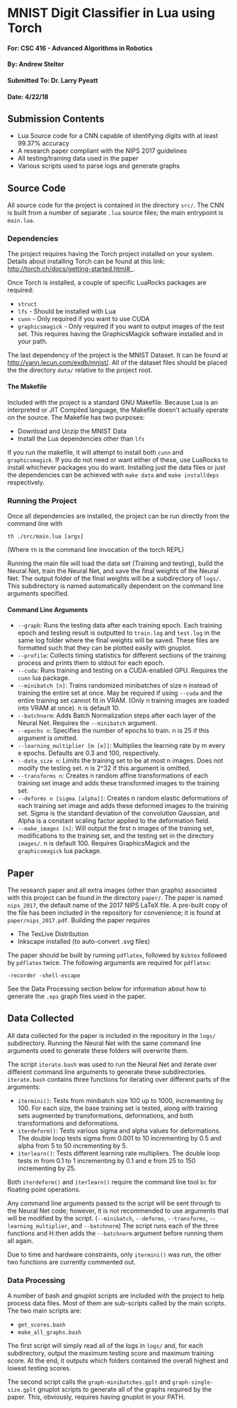 # MNIST Digit Classifier in Lua using Torch
#### For: CSC 416 - Advanced Algorithms in Robotics
#### By: Andrew Stelter
#### Submitted To: Dr. Larry Pyeatt
#### Date: 4/22/18

## Submission Contents
* Lua Source code for a CNN capable of identifying digits with at least 99.37% accuracy
* A research paper compliant with the NIPS 2017 guidelines
* All testing/training data used in the paper
* Various scripts used to parse logs and generate graphs

## Source Code
All source code for the project is contained in the directory ```src/```. The CNN is built from a number of separate ```.lua``` source files; the main entrypoint is ```main.lua```.
### Dependencies
The project requires having the Torch project installed on your system. Details about installing Torch can be found at this link: http://torch.ch/docs/getting-started.html#_.

Once Torch is installed, a couple of specific LuaRocks packages are required:
* ```struct```
* ```lfs``` - Should be installed with Lua
* ```cunn``` - Only required if you want to use CUDA
* ```graphicsmagick``` - Only required if you want to output images of the test set. This requires having the GraphicsMagick software installed and in your path.

The last dependency of the project is the MNIST Dataset. It can be found at http://yann.lecun.com/exdb/mnist/. All of the dataset files should be placed the the directory ```data/``` relative to the project root.

#### The Makefile
Included with the project is a standard GNU Makefile. Because Lua is an interpreted or JIT Compiled language, the Makefile doesn't actually operate on the source. The Makefile has two purposes:
* Download and Unzip the MNIST Data
* Install the Lua dependencies other than ```lfs```

If you run the makefile, it will attempt to install both ```cunn``` and ```graphicsmagick```. If you do not need or want either of these, use LuaRocks to install whichever packages you do want.
Installing just the data files or just the dependencies can be achieved with ```make data``` and ```make installdeps``` respectively.

### Running the Project
Once all dependencies are installed, the project can be run directly from the command line with

```
th ./src/main.lua [args]
```
(Where ```th``` is the command line invocation of the torch REPL)

Running the main file will load the data set (Training and testing), build the Neural Net, train the Neural Net, and save the final weights of the Neural Net. The output folder of the final weights will be a subdirectory of ```logs/```. This subdirectory is named automatically dependent on the command line arguments specified.
#### Command Line Arguments
* ```--graph```: Runs the testing data after each training epoch. Each training epoch and testing result is outputted to ```train.log``` and ```test.log``` in the same log folder where the final weights will be saved. These files are formatted such that they can be plotted easily with gnuplot.
* ```--profile```: Collects timing statistics for different sections of the training process and prints them to stdout for each epoch.
* ```--cuda```: Runs training and testing on a CUDA-enabled GPU. Requires the ```cunn``` lua package.
* ```--minibatch [n]```: Trains randomized minibatches of size n instead of training the entire set at once. May be required if using ```--cuda``` and the entire training set cannot fit in VRAM. (Only n training images are loaded into VRAM at once). n is default 10.
* ```--batchnorm```: Adds Batch Normalization steps after each layer of the Neural Net. Requires the ```--minibatch``` argument.
* ```--epochs n```: Specifies the number of epochs to train. n is 25 if this argument is omitted.
* ```--learning_multiplier [m [e]]```: Multiplies the learning rate by m every e epochs. Defaults are 0.3 and 100, respectively.
* ```--data_size n```: Limits the training set to be at most n images. Does not modify the testing set. n is 2^32 if this argument is omitted.
* ```--transforms n```: Creates n random affine transformations of each training set image and adds these transformed images to the training set.
* ```--deforms n [sigma [alpha]]```: Creates n random elastic deformations of each training set image and adds these deformed images to the training set. Sigma is the standard deviation of the convolution Gaussian, and Alpha is a constant scaling factor applied to the deformation field.
* ```--make_images [n]```: Will output the first n images of the training set, modifications to the training set, and the testing set in the directory ```images/```. n is default 100. Requires GraphicsMagick and the ```graphicsmagick``` lua package.

## Paper
The research paper and all extra images (other than graphs) associated with this project can be found in the directory ```paper/```. The paper is named ```nips_2017```, the default name of the 2017 NIPS LaTeX file. A pre-built copy of the file has been included in the repository for convenience; it is found at ```paper/nips_2017.pdf```. Building the paper requires
* The TexLive Distribution
* Inkscape installed (to auto-convert .svg files)

The paper should be built by running ```pdflatex```, followed by ```bibtex``` followed by ```pdflatex``` twice. The following arguments are required for ```pdflatex```:
```
-recorder -shell-escape
```

See the Data Processing section below for information about how to generate the ```.eps``` graph files used in the paper.

## Data Collected
All data collected for the paper is included in the repository in the ```logs/``` subdirectory. Running the Neural Net with the same command line arguments used to generate these folders will overwrite them.

The script ```iterate.bash``` was used to run the Neural Net and iterate over different command line arguments to generate these subdirectories. ```iterate.bash``` contains three functions for iterating over different parts of the arguments:
* ```itermini()```: Tests from minibatch size 100 up to 1000, incrementing by 100. For each size, the base training set is tested, along with training sets augmented by transformations, deformations, and both transformations and deformations.
* ```iterdeform()```: Tests various sigma and alpha values for deformations. The double loop tests sigma from 0.001 to 10 incrementing by 0.5 and alpha from 5 to 50 incrementing by 5.
* ```iterlearn()```: Tests different learning rate multipliers. The double loop tests m from 0.1 to 1 incrementing by 0.1 and e from 25 to 150 incrementing by 25.

Both ```iterdeform()``` and ```iterlearn()``` require the command line tool ```bc``` for floating point operations. 

Any command line arguments passed to the script will be sent through to the Neural Net code; however, it is not recommended to use arguments that will be modified by the script. (```--minibatch```, ```--deforms```, ```--transforms```, ```--learning_multiplier```, and ```--batchnorm```)
The script runs each of the three functions and H.then adds the ```--batchnorm``` argument before running them all again.

Due to time and hardware constraints, only ```itermini()``` was run, the other two functions are currently commented out.
### Data Processing
A number of bash and gnuplot scripts are included with the project to help process data files. Most of them are sub-scripts called by the main scripts. The two main scripts are:
* ```get_scores.bash```
* ```make_all_graphs.bash```

The first script will simply read all of the logs in ```logs/``` and, for each subdirectory, output the maximum testing score and maximum training score. At the end, it outputs which folders contained the overall highest and lowest testing scores.

The second script calls the ```graph-minibatches.gplt``` and ```graph-single-size.gplt``` gnuplot scripts to generate all of the graphs required by the paper. This, obviously, requires having gnuplot in your PATH.